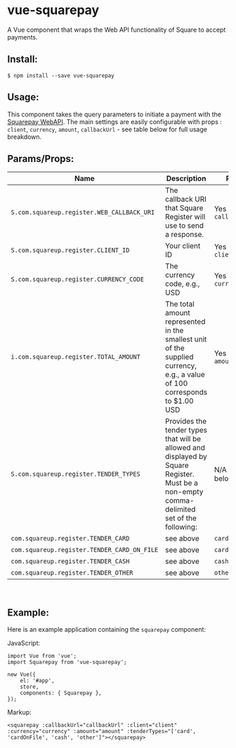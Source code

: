 # vue-squarepay

A Vue component that wraps the Web API functionality of Square to accept payments.

## Install:

```
$ npm install --save vue-squarepay
```
## Usage:

This component takes the query parameters to initiate a payment with the [Squarepay WebAPI](https://docs.connect.squareup.com/). The main settings are easily configurable with props : <code>client</code>, <code>currency</code>, <code>amount</code>, <code>callbackUrl</code> - see table below for full usage breakdown.

## Params/Props:

<table>
	<thead>
		<tr>
			<th>Name</th>
			<th>Description</th>
			<th>Prop</th>
            <th>Type</th>
            <th>Required</th>
		</tr>
	</thead>
	<tbody>
		<tr>
            <td><code>S.com.squareup.register.WEB_CALLBACK_URI</code></td>
            <td>The callback URI that Square Register will use to send a response.</td>
            <td>Yes - <code>callbackUrl</code></td>
            <td>String</td>
            <td>Yes</td>
		</tr>
        <tr>
            <td><code>S.com.squareup.register.CLIENT_ID</code></td>
            <td>Your client ID</td>
            <td>Yes - <code>client</code></td>
            <td><code>String, Number</code></td>
            <td>Yes</td>
        </tr>
        <tr>
            <td><code>S.com.squareup.register.CURRENCY_CODE</code></td>
            <td>The currency code, e.g., USD</td>
            <td>Yes - <code>currency</code></td>
            <td><code>String</code></td>
            <td>Yes</td>
        </tr>
        <tr>
            <td><code>i.com.squareup.register.TOTAL_AMOUNT</code></td>
            <td>The total amount represented in the smallest unit of the supplied currency, e.g., a value of 100 corresponds to $1.00 USD</td>
            <td>Yes - <code>amount</code></td>
            <td><code>Number</code></td>
            <td>Yes</td>
        </tr>
        		<tr>
			<td><code>S.com.squareup.register.TENDER_TYPES</code></td>
			<td>Provides the tender types that will be allowed and displayed by Square Register. Must be a non-empty comma-delimited set of the following:</td>
			<td>N/A - see below</td>
			<td>N/A</td>
			<td>Yes</td>
		</tr>
		<tr>
			<td><code>com.squareup.register.TENDER_CARD</code></td>
			<td>see above</td>
			<td><code>card</code></td>
			<td>String</td>
			<td>Yes</td>
		</tr>
		<tr>
			<td><code>com.squareup.register.TENDER_CARD_ON_FILE</code></td>
			<td>see above</td>
			<td><code>cardOnFile</code></td>
			<td>String</td>
			<td>Yes</td>
		</tr>
		<tr>
			<td><code>com.squareup.register.TENDER_CASH</code></td>
			<td>see above</td>
			<td><code>cash</code></td>
			<td>String</td>
			<td>Yes</td>
		</tr>
		<tr>
			<td><code>com.squareup.register.TENDER_OTHER</code></td>
			<td>see above</td>
			<td><code>other</code></td>
			<td>String</td>
			<td>Yes</td>
		</tr>
	</tbody>

</table>
<br>


## Example:

Here is an example application containing the `squarepay` component:

JavaScript:

```
import Vue from 'vue';
import Squarepay from 'vue-squarepay';

new Vue({
	el: '#app',
	store,
	components: { Squarepay },
});

```

Markup:

```
<squarepay :callbackUrl="callbackUrl" :client="client" :currency="currency" :amount="amount" :tenderTypes="['card', 'cardOnFile', 'cash', 'other']"></squarepay>

```
